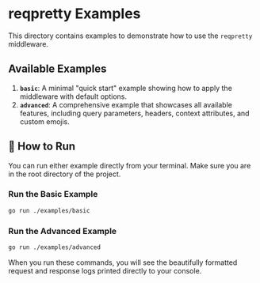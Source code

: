 # reqpretty Examples

This directory contains examples to demonstrate how to use the `reqpretty` middleware.

## Available Examples

1.  **`basic`**: A minimal "quick start" example showing how to apply the middleware with default options.
2.  **`advanced`**: A comprehensive example that showcases all available features, including query parameters, headers, context attributes, and custom emojis.

## 🚀 How to Run

You can run either example directly from your terminal. Make sure you are in the root directory of the project.

### Run the Basic Example

```bash
go run ./examples/basic
```

### Run the Advanced Example

```bash
go run ./examples/advanced
```

When you run these commands, you will see the beautifully formatted request and response logs printed directly to your console. 